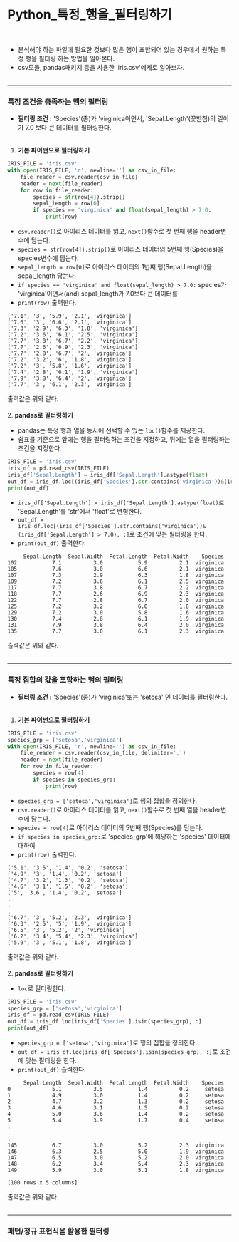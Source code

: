 # Python_특정_행을_필터링하기  
&nbsp;
* 분석해야 하는 파일에 필요한 것보다 많은 행이 포함되어 있는 경우에서 원하는 특정 행을 필터링 하는 방법을 알아본다.  
* csv모듈, pandas패키지 등을 사용한 'iris.csv'예제로 알아보자.  
&nbsp;  
***

### 특정 조건을 충족하는 행의 필터링  
* **필터링 조건 :** 'Species'(종)가 'virginica이면서, 'Sepal.Length'(꽃받침)의 길이가 7.0 보다 큰 데이터를 필터링한다.  
&nbsp;  
1. **기본 파이썬으로 필터링하기** 
```python
IRIS_FILE = 'iris.csv'
with open(IRIS_FILE, 'r', newline='') as csv_in_file:
    file_reader = csv.reader(csv_in_file)
    header = next(file_reader)
    for row in file_reader:
        species = str(row[4]).strip()
        sepal_length = row[0]
        if species == 'virginica' and float(sepal_length) > 7.0:
            print(row)
```
* `csv.reader()`로 아이리스 데이터를 읽고, `next()`함수로 첫 번째 행을 header변수에 담는다.  
* `species = str(row[4]).strip()`로 아이리스 데이터의 5번째 행(Species)을 species변수에 담는다.  
* `sepal_length = row[0]`로 아이리스 데이터의 1번째 행(Sepal.Length)을 sepal_length 담는다.  
* `if species == 'virginica' and float(sepal_length) > 7.0:` species가 'virginica'이면서(and) sepal_length가 7.0보다 큰 데이터를  
* `print(row)` 출력한다.  

```
['7.1', '3', '5.9', '2.1', 'virginica']
['7.6', '3', '6.6', '2.1', 'virginica']
['7.3', '2.9', '6.3', '1.8', 'virginica']
['7.2', '3.6', '6.1', '2.5', 'virginica']
['7.7', '3.8', '6.7', '2.2', 'virginica']
['7.7', '2.6', '6.9', '2.3', 'virginica']
['7.7', '2.8', '6.7', '2', 'virginica']
['7.2', '3.2', '6', '1.8', 'virginica']
['7.2', '3', '5.8', '1.6', 'virginica']
['7.4', '2.8', '6.1', '1.9', 'virginica']
['7.9', '3.8', '6.4', '2', 'virginica']
['7.7', '3', '6.1', '2.3', 'virginica']
```
출력값은 위와 같다.  
&nbsp;  
2. **pandas로 필터링하기**  
* pandas는 특정 행과 열을 동시에 선택할 수 있는 `loc()`함수를 제공한다.  
* 쉼표를 기준으로 앞에는 행을 필터링하는 조건을 지정하고, 뒤에는 열을 필터링하는 조건을 지정한다.  
```python
IRIS_FILE = 'iris.csv'
iris_df = pd.read_csv(IRIS_FILE)
iris_df['Sepal.Length'] = iris_df['Sepal.Length'].astype(float)
out_df = iris_df.loc[(iris_df['Species'].str.contains('virginica'))&(iris_df['Sepal.Length'] > 7.0), :]
print(out_df)
```
* `iris_df['Sepal.Length'] = iris_df['Sepal.Length'].astype(float)`로 'Sepal.Length'를 'str'에서 'float'로 변형한다.  
* `out_df = iris_df.loc[(iris_df['Species'].str.contains('virginica'))&(iris_df['Sepal.Length'] > 7.0), :]`로 조건에 맞는 필터링을 한다.
* `print(out_df)` 출력한다.
```
     Sepal.Length  Sepal.Width  Petal.Length  Petal.Width    Species
102           7.1          3.0           5.9          2.1  virginica
105           7.6          3.0           6.6          2.1  virginica
107           7.3          2.9           6.3          1.8  virginica
109           7.2          3.6           6.1          2.5  virginica
117           7.7          3.8           6.7          2.2  virginica
118           7.7          2.6           6.9          2.3  virginica
122           7.7          2.8           6.7          2.0  virginica
125           7.2          3.2           6.0          1.8  virginica
129           7.2          3.0           5.8          1.6  virginica
130           7.4          2.8           6.1          1.9  virginica
131           7.9          3.8           6.4          2.0  virginica
135           7.7          3.0           6.1          2.3  virginica
```
출력값은 위와 같다.  
&nbsp;  
***  
### 특정 집합의 값을 포함하는 행의 필터링  
* **필터링 조건 :** 'Species'(종)가 'virginica'또는 'setosa' 인 데이터를 필터링한다.  
&nbsp;  
1. **기본 파이썬으로 필터링하기** 
```python
IRIS_FILE = 'iris.csv'
species_grp = ['setosa','virginica']
with open(IRIS_FILE, 'r', newline='') as csv_in_file:
    file_reader = csv.reader(csv_in_file, delimiter=',')
    header = next(file_reader)
    for row in file_reader:
        species = row[4]
        if species in species_grp:
            print(row)
```  
* `species_grp = ['setosa','virginica']`로 행의 집합을 정의한다.  
* `csv.reader()`로 아이리스 데이터를 읽고, `next()`함수로 첫 번째 열을 header변수에 담는다.  
* `species = row[4]`로 아이리스 데이터의 5번째 행(Species)를 담는다.  
* `if species in species_grp:`로 'species_grp'에 해당하는 'species' 데이터에 대하여  
* `print(row)` 출력한다.  
```
['5.1', '3.5', '1.4', '0.2', 'setosa']
['4.9', '3', '1.4', '0.2', 'setosa']
['4.7', '3.2', '1.3', '0.2', 'setosa']
['4.6', '3.1', '1.5', '0.2', 'setosa']
['5', '3.6', '1.4', '0.2', 'setosa']
.
.
.
['6.7', '3', '5.2', '2.3', 'virginica']
['6.3', '2.5', '5', '1.9', 'virginica']
['6.5', '3', '5.2', '2', 'virginica']
['6.2', '3.4', '5.4', '2.3', 'virginica']
['5.9', '3', '5.1', '1.8', 'virginica']
```  
출력값은 위와 같다.  
&nbsp;  
2. **pandas로 필터링하기**  
* `loc`로 필터링한다.  
```python
IRIS_FILE = 'iris.csv'
species_grp = ['setosa','virginica']
iris_df = pd.read_csv(IRIS_FILE)
out_df = iris_df.loc[iris_df['Species'].isin(species_grp), :]
print(out_df)
```  
* `species_grp = ['setosa','virginica']`로 행의 집합을 정의한다.  
* `out_df = iris_df.loc[iris_df['Species'].isin(species_grp), :]`로 조건에 맞는 필터링을 한다.  
* `print(out_df)` 출력한다.  
```
     Sepal.Length  Sepal.Width  Petal.Length  Petal.Width    Species
0             5.1          3.5           1.4          0.2     setosa
1             4.9          3.0           1.4          0.2     setosa
2             4.7          3.2           1.3          0.2     setosa
3             4.6          3.1           1.5          0.2     setosa
4             5.0          3.6           1.4          0.2     setosa
5             5.4          3.9           1.7          0.4     setosa
.
.
.
145           6.7          3.0           5.2          2.3  virginica
146           6.3          2.5           5.0          1.9  virginica
147           6.5          3.0           5.2          2.0  virginica
148           6.2          3.4           5.4          2.3  virginica
149           5.9          3.0           5.1          1.8  virginica

[100 rows x 5 columns]
```  
출력값은 위와 같다.  
&nbsp;  
***  
### 패턴/정규 표현식을 활용한 필터링  
